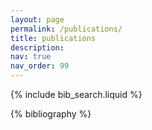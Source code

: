 ```yaml
---
layout: page
permalink: /publications/
title: publications
description: 
nav: true
nav_order: 99
---
```


<!-- _pages/publications.md -->

<!-- Bibsearch Feature -->

{% include bib_search.liquid %}

<div class="publications">

{% bibliography %}

</div>
